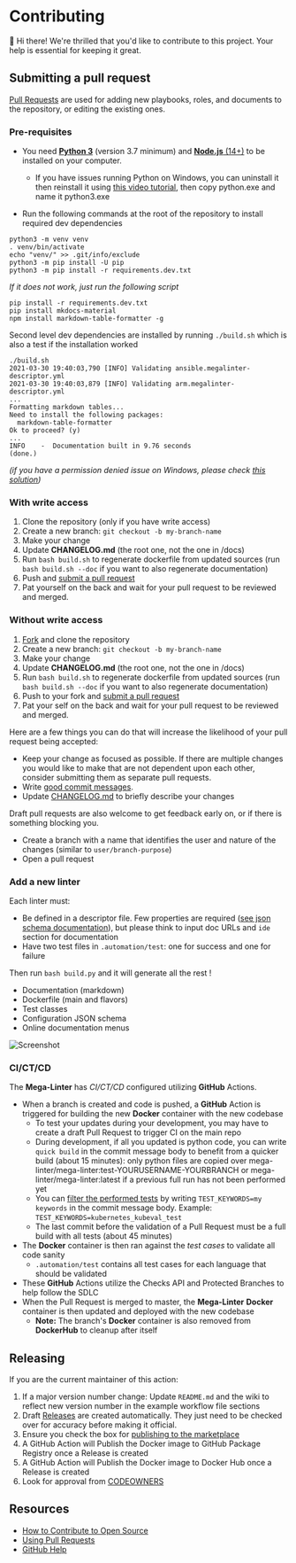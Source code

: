 # Contributing

:wave: Hi there!
We're thrilled that you'd like to contribute to this project. Your help is essential for keeping it great.

## Submitting a pull request

[Pull Requests][pulls] are used for adding new playbooks, roles, and documents to the repository, or editing the existing ones.

### Pre-requisites

- You need [**Python 3**](https://www.python.org/downloads/) (version 3.7 minimum) and [**Node.js** (14+)](https://nodejs.org/en/download/) to be installed on your computer.
  - If you have issues running Python on Windows, you can uninstall it then reinstall it using [this video tutorial](https://www.youtube.com/watch?v=uDbDIhR76H4), then copy python.exe and name it python3.exe

- Run the following commands at the root of the repository to install required dev dependencies
```shell
python3 -m venv venv
. venv/bin/activate
echo "venv/" >> .git/info/exclude
python3 -m pip install -U pip
python3 -m pip install -r requirements.dev.txt
```

_If it does not work, just run the following script_

```shell
pip install -r requirements.dev.txt
pip install mkdocs-material
npm install markdown-table-formatter -g
```

Second level dev dependencies are installed by running `./build.sh` which is also a test if the installation worked

```shell
./build.sh
2021-03-30 19:40:03,790 [INFO] Validating ansible.megalinter-descriptor.yml
2021-03-30 19:40:03,879 [INFO] Validating arm.megalinter-descriptor.yml
...
Formatting markdown tables...
Need to install the following packages:
  markdown-table-formatter
Ok to proceed? (y)
...
INFO    -  Documentation built in 9.76 seconds
(done.)
```

_(if you have a permission denied issue on Windows, please check [this solution](https://stackoverflow.com/a/57168165/7113625))_

### With write access

1. Clone the repository (only if you have write access)
2. Create a new branch: `git checkout -b my-branch-name`
3. Make your change
4. Update **CHANGELOG.md** (the root one, not the one in /docs)
5. Run `bash build.sh` to regenerate dockerfile from updated sources (run `bash build.sh --doc` if you want to also regenerate documentation)
6. Push and [submit a pull request][pr]
7. Pat yourself on the back and wait for your pull request to be reviewed and merged.

### Without write access

1. [Fork][fork] and clone the repository
2. Create a new branch: `git checkout -b my-branch-name`
3. Make your change
4. Update **CHANGELOG.md** (the root one, not the one in /docs)
5. Run `bash build.sh` to regenerate dockerfile from updated sources (run `bash build.sh --doc` if you want to also regenerate documentation)
6. Push to your fork and [submit a pull request][pr]
7. Pat your self on the back and wait for your pull request to be reviewed and merged.

Here are a few things you can do that will increase the likelihood of your pull request being accepted:

- Keep your change as focused as possible. If there are multiple changes you would like to make that are not dependent upon each other, consider submitting them as separate pull requests.
- Write [good commit messages](http://tbaggery.com/2008/04/19/a-note-about-git-commit-messages.html).
- Update [CHANGELOG.md](https://github.com/mega-linter/mega-linter/blob/master/CHANGELOG.md) to briefly describe your changes

Draft pull requests are also welcome to get feedback early on, or if there is something blocking you.

- Create a branch with a name that identifies the user and nature of the changes (similar to `user/branch-purpose`)
- Open a pull request

### Add a new linter

Each linter must:

- Be defined in a descriptor file. Few properties are required ([see json schema documentation](https://mega-linter.github.io/json-schemas/descriptor.html)), but please think to input doc URLs and `ide` section for documentation
- Have two test files in `.automation/test`: one for success and one for failure

Then run `bash build.py` and it will generate all the rest !

- Documentation (markdown)
- Dockerfile (main and flavors)
- Test classes
- Configuration JSON schema
- Online documentation menus

![Screenshot](https://github.com/mega-linter/mega-linter/blob/master/docs/assets/images/ContributingAddLinter_1.jpg?raw=true>)


### CI/CT/CD

The **Mega-Linter** has _CI/CT/CD_ configured utilizing **GitHub** Actions.

- When a branch is created and code is pushed, a **GitHub** Action is triggered for building the new **Docker** container with the new codebase
  - To test your updates during your development, you may have to create a draft Pull Request to trigger CI on the main repo
  - During development, if all you updated is python code, you can write `quick build` in the commit message body to benefit from a quicker build (about 15 minutes): only python files are copied over mega-linter/mega-linter:test-YOURUSERNAME-YOURBRANCH or mega-linter/mega-linter:latest if a previous full run has not been performed yet
  - You can [filter the performed tests](https://docs.pytest.org/en/stable/usage.html#specifying-tests-selecting-tests) by writing `TEST_KEYWORDS=my keywords` in the commit message body. Example: `TEST_KEYWORDS=kubernetes_kubeval_test`
  - The last commit before the validation of a Pull Request must be a full build with all tests (about 45 minutes)
- The **Docker** container is then ran against the _test cases_ to validate all code sanity
  - `.automation/test` contains all test cases for each language that should be validated
- These **GitHub** Actions utilize the Checks API and Protected Branches to help follow the SDLC
- When the Pull Request is merged to master, the **Mega-Linter** **Docker** container is then updated and deployed with the new codebase
  - **Note:** The branch's **Docker** container is also removed from **DockerHub** to cleanup after itself

## Releasing

If you are the current maintainer of this action:

1. If a major version number change: Update `README.md` and the wiki to reflect new version number in the example workflow file sections
2. Draft [Releases](https://help.github.com/en/github/administering-a-repository/managing-releases-in-a-repository) are created automatically. They just need to be checked over for accuracy before making it official.
3. Ensure you check the box for [publishing to the marketplace](https://help.github.com/en/actions/creating-actions/publishing-actions-in-github-marketplace#publishing-an-action)
4. A GitHub Action will Publish the Docker image to GitHub Package Registry once a Release is created
5. A GitHub Action will Publish the Docker image to Docker Hub once a Release is created
6. Look for approval from [CODEOWNERS](https://help.github.com/en/github/creating-cloning-and-archiving-repositories/about-code-owners)

## Resources

- [How to Contribute to Open Source](https://opensource.guide/how-to-contribute/)
- [Using Pull Requests](https://help.github.com/articles/about-pull-requests/)
- [GitHub Help](https://help.github.com)

[pulls]: https://github.com/mega-linter/mega-linter/pulls
[pr]: https://github.com/mega-linter/mega-linter/compare
[fork]: https://github.com/mega-linter/mega-linter/fork
